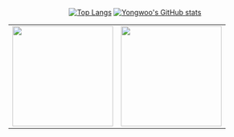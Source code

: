 
<div align="center" display="flex">
    
[![Top Langs]()](https://github.com/yongwoo-jeong/github-readme-stats)
[![Yongwoo's GitHub stats]()](https://github.com/anuraghazra/github-readme-stats)
</div>

<table cellpadding="0">
  <tr style="padding: 0">
    <!-- GitHub Stats Card -->  
    <td valign="top"><img height="200" src="https://github-readme-stats.vercel.app/api?username=yongwoo-jeong"/></td>
    <!-- GitHub Top Language Card -->
    <td valign="top"><img height="200" src="https://github-readme-stats.vercel.app/api/top-langs/?username=yongwoo-jeong&layout=compact"/></td>
  </tr>
</table>
  
<!--
**yongwoo-jeong/yongwoo-jeong** is a ✨ _special_ ✨ repository because its `README.md` (this file) appears on your GitHub profile.

Here are some ideas to get you started:

- 🔭 I’m currently working on ...
- 🌱 I’m currently learning ...
- 👯 I’m looking to collaborate on ...
- 🤔 I’m looking for help with ...
- 💬 Ask me about ...
- 📫 How to reach me: ...
- 😄 Pronouns: ...
- ⚡ Fun fact: ...
-->
